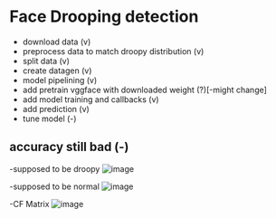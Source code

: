 # Face Drooping detection
 
+ download data (v)
+ preprocess data to match droopy distribution (v)
+ split data (v)
+ create datagen (v)
+ model pipelining (v)
+ add pretrain vggface with downloaded weight (?)[-might change]
+ add model training and callbacks (v)
+ add prediction (v)
+ tune model (-)


## accuracy still bad (-)
 
-supposed to be droopy
![image](https://user-images.githubusercontent.com/24908637/182028110-0bfa51b3-4c75-417b-80ce-f2fe950e4105.png)

-supposed to be normal
![image](https://user-images.githubusercontent.com/24908637/182028183-5d5286fe-b226-40ec-a088-52092bc857c3.png)

-CF Matrix
![image](https://user-images.githubusercontent.com/24908637/182028209-2d318fc6-20ef-4f10-9855-3e21d9913d6e.png)

